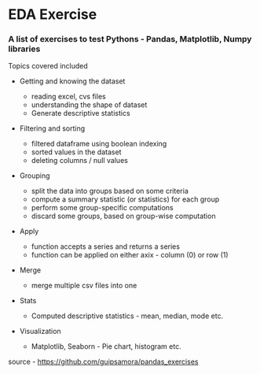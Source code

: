 # EDA Exercise 

### A list of exercises to test Pythons - Pandas, Matplotlib, Numpy libraries

Topics covered included 

- Getting and knowing the dataset
  - reading excel, cvs files
  - understanding the shape of dataset
  - Generate descriptive statistics

- Filtering and sorting
  - filtered dataframe using boolean indexing
  - sorted values in the dataset
  - deleting columns / null values

- Grouping
  - split the data into groups based on some criteria
  - compute a summary statistic (or statistics) for each group
  - perform some group-specific computations
  - discard some groups, based on group-wise computation
  
- Apply
  - function accepts a series and returns a series
  - function can be applied on either axix - column (0) or row (1)

- Merge
  - merge multiple csv files into one
  
- Stats
  - Computed descriptive statistics - mean, median, mode etc.
  
- Visualization
  - Matplotlib, Seaborn - Pie chart, histogram etc.
  
  

source - https://github.com/guipsamora/pandas_exercises

